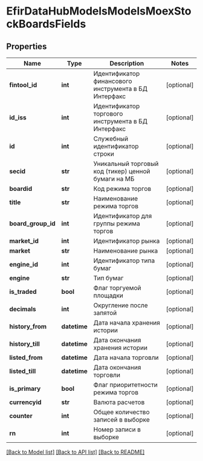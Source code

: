 # EfirDataHubModelsModelsMoexStockBoardsFields

## Properties
Name | Type | Description | Notes
------------ | ------------- | ------------- | -------------
**fintool_id** | **int** | Идентификатор финансового инструмента в БД Интерфакс | [optional] 
**id_iss** | **int** | Идентификатор торгового инструмента в БД Интерфакс | [optional] 
**id** | **int** | Служебный идентификатор строки | [optional] 
**secid** | **str** | Уникальный торговый код (тикер) ценной бумаги на МБ | [optional] 
**boardid** | **str** | Код режима торгов | [optional] 
**title** | **str** | Наименование режима торгов | [optional] 
**board_group_id** | **int** | Идентификатор для группы режима торгов | [optional] 
**market_id** | **int** | Идентификатор рынка | [optional] 
**market** | **str** | Наименование рынка | [optional] 
**engine_id** | **int** | Идентификатор типа бумаг | [optional] 
**engine** | **str** | Тип бумаг | [optional] 
**is_traded** | **bool** | Флаг торгуемой площадки | [optional] 
**decimals** | **int** | Округление после запятой | [optional] 
**history_from** | **datetime** | Дата начала хранения истории | [optional] 
**history_till** | **datetime** | Дата окончания хранения истории | [optional] 
**listed_from** | **datetime** | Дата начала торговли | [optional] 
**listed_till** | **datetime** | Дата окончания торговли | [optional] 
**is_primary** | **bool** | Флаг приоритетности режима торгов | [optional] 
**currencyid** | **str** | Валюта расчетов | [optional] 
**counter** | **int** | Общее количество записей в выборке | [optional] 
**rn** | **int** | Номер записи в выборке | [optional] 

[[Back to Model list]](../README.md#documentation-for-models) [[Back to API list]](../README.md#documentation-for-api-endpoints) [[Back to README]](../README.md)

